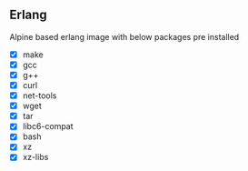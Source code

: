 ## Erlang
Alpine based erlang image with below packages pre installed

- [x] make
- [x] gcc
- [x] g++
- [x] curl
- [x] net-tools
- [x] wget
- [x] tar
- [x] libc6-compat
- [x] bash
- [x] xz
- [x] xz-libs